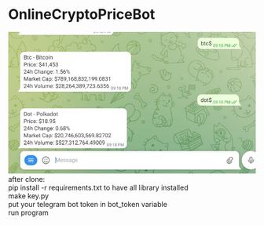 # OnlineCryptoPriceBot

<img src="https://raw.githubusercontent.com/HessamP/OnlineCryptoPriceBot/master/screenshot.JPG" alt="bot-screenshot">
after clone:
<br>pip install -r requirements.txt to have all library installed
<br>make key.py
<br>put your telegram bot token in bot_token variable
<br>run program

